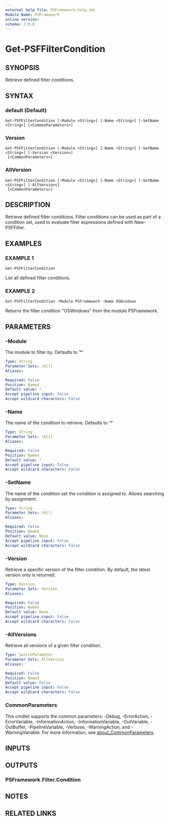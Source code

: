 ```yaml
---
external help file: PSFramework-help.xml
Module Name: PSFramework
online version:
schema: 2.0.0
---
```


# Get-PSFFilterCondition

## SYNOPSIS
Retrieve defined filter conditions.

## SYNTAX

### default (Default)
```
Get-PSFFilterCondition [-Module <String>] [-Name <String>] [-SetName <String>] [<CommonParameters>]
```

### Version
```
Get-PSFFilterCondition [-Module <String>] [-Name <String>] [-SetName <String>] [-Version <Version>]
 [<CommonParameters>]
```

### AllVersion
```
Get-PSFFilterCondition [-Module <String>] [-Name <String>] [-SetName <String>] [-AllVersions]
 [<CommonParameters>]
```

## DESCRIPTION
Retrieve defined filter conditions.
Filter conditions can be used as part of a condition set, used to evaluate filter expressions defined with New-PSFFilter.

## EXAMPLES

### EXAMPLE 1
```
Get-PSFFilterCondition
```

List all defined filter conditions.

### EXAMPLE 2
```
Get-PSFFilterCondition -Module PSFramework -Name OSWindows
```

Returns the filter condition "OSWindows" from the module PSFramework.

## PARAMETERS

### -Module
The module to filter by.
Defaults to '*'

```yaml
Type: String
Parameter Sets: (All)
Aliases:

Required: False
Position: Named
Default value: *
Accept pipeline input: False
Accept wildcard characters: False
```

### -Name
The name of the condition to retrieve.
Defaults to '*'

```yaml
Type: String
Parameter Sets: (All)
Aliases:

Required: False
Position: Named
Default value: *
Accept pipeline input: False
Accept wildcard characters: False
```

### -SetName
The name of the condition set the condition is assigned to.
Allows searching by assignment.

```yaml
Type: String
Parameter Sets: (All)
Aliases:

Required: False
Position: Named
Default value: None
Accept pipeline input: False
Accept wildcard characters: False
```

### -Version
Retrieve a specific version of the filter condition.
By default, the latest version only is returned.

```yaml
Type: Version
Parameter Sets: Version
Aliases:

Required: False
Position: Named
Default value: None
Accept pipeline input: False
Accept wildcard characters: False
```

### -AllVersions
Retrieve all versions of a given filter condition.

```yaml
Type: SwitchParameter
Parameter Sets: AllVersion
Aliases:

Required: False
Position: Named
Default value: False
Accept pipeline input: False
Accept wildcard characters: False
```

### CommonParameters
This cmdlet supports the common parameters: -Debug, -ErrorAction, -ErrorVariable, -InformationAction, -InformationVariable, -OutVariable, -OutBuffer, -PipelineVariable, -Verbose, -WarningAction, and -WarningVariable. For more information, see [about_CommonParameters](http://go.microsoft.com/fwlink/?LinkID=113216).

## INPUTS

## OUTPUTS

### PSFramework.Filter.Condition
## NOTES

## RELATED LINKS
